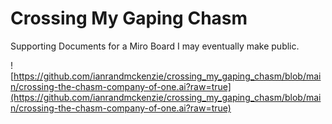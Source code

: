 # Crossing My Gaping Chasm

Supporting Documents for a Miro Board I may eventually make public.

![https://github.com/ianrandmckenzie/crossing_my_gaping_chasm/blob/main/crossing-the-chasm-company-of-one.ai?raw=true](https://github.com/ianrandmckenzie/crossing_my_gaping_chasm/blob/main/crossing-the-chasm-company-of-one.ai?raw=true)
